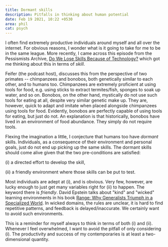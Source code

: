 ```yaml
---
title: Dormant skills
description: Pitfalls in thinking about human potential
date: Feb 19 2021, 10:22 +0530
area: phil
cat: psych
---
```


I often find extremely productive individuals around myself and all over the
internet. For obvious reasons, I wonder what is it going to take for me to be in
the same league. More recently, I came across this episode from the Pessismists
Archive, [Do We Lose Skills Because of Technology?](https://overcast.fm/+gOxhldreY)
which got me thinking about this in terms of _skill_.

Feifer (the podcast host), discusses this from the perspective of two primates
-- chimpanzees and bonobos, both genetically similar to each other, and to
humans too. Chimpanzees are extremely proficient at using tools for food, e.g.
using sticks to extract termites/fish, sponges to soak up water, and so on.
Bonobos, on the other hand, mystically do not use such tools for eating at all,
despite very similar genetic make up. They are, however, quick to adapt and
imitate when placed alongside chimpanzees using tools for food. Evidently,
bonobos are perfectly capable of using tools for eating, but just do not. An
explanation is that historically, bonobos have lived in an environment of food
abundance. They simply do not require tools.

Flexing the imagination a little, I conjecture that humans too have
_dormant_ skills. Individuals, as a consequence of their environment and
personal goals, just do not end up picking up the same skills. The dormant
skills should come alive given that the two pre-conditions are satisfied:

(i) a directed effort to develop the skill,

(ii) a friendly environment where those skills can be put to test.

Most individuals are adept at (i), and is obvious. Very few, however, are lucky
enough to just get many variables right for (ii) to happen. The keyword there is
_friendly_. David Epstein talks about "kind" and "wicked" learning environments
in his book [Range: Why Generalists Triumph in a Specialized World](https://www.librarything.com/work/22766394).
In wicked domains, the rules are unclear, it is hard to find repetitive patterns,
and feedback is delayed/inaccurate. We certainly want to avoid such environments.

This is a reminder for myself always to think in terms of both (i)
and (ii). Whenever I feel overwhelmed, I want to avoid the pitfall of only
considering (i). The productivity and success of my contemporaries is at least a
two-dimensional quantity.
